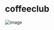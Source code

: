 # coffeeclub

![image](https://drive.google.com/uc?export=view&id=1FJBNwk1_ZY3G6Sg4c2sriYlU_yrCSkHf)
